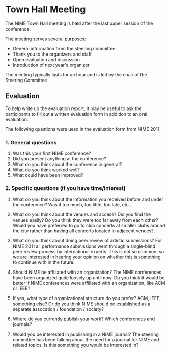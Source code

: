 # Town Hall Meeting

The NIME Town Hall meeting is held after the last paper session of the conference.

The meeting serves several purposes:

* General information from the steering committee
* Thank you to the organizers and staff
* Open evaluation and discussion
* Introduction of next year's organizer

The meeting typically lasts for an hour and is led by the chair of the Steering Committee


## Evaluation

To help write up the evaluation report, it may be useful to ask the participants to fill out a written evaluation form in addition to an oral evaluation.




The following questions were uesd in the evaluation form from NIME 2011.

### 1. General questions

1. Was this your first NIME conference?
2. Did you present anything at the conference?
3. What do you think about the conference in general?
4. What do you think worked well?
5. What could have been improved?

### 2. Specific questions (if you have time/interest)

1. What do you think about the information you received before and under the conference? Was it too much, too little, too late, etc...

2. What do you think about the venues and access? Did you find the venues easily? Do you think they were too far away from each other? Would you have preferred to go to club concerts at smaller clubs around the city rather than having all concerts located in adjacent venues?

3. What do you think about doing peer review of artistic submissions? For NIME 2011 all performance submissions went through a single-blind peer review process by international experts. This is not so common, so we are interested in hearing your opinion on whether this is something to continue with in the future.

4. Should NIME be affiliated with an organization? The NIME conferences have been organized quite loosely up until now. Do you think it would be better if NIME conferences were affiliated with an organization, like ACM or IEEE?

5. If yes, what type of organizational structure do you prefer? ACM, IEEE, something else? Or do you think NIME should be established as a separate assocation / foundation / society?

6. Where do you currently publish your work? Which conferences and journals?

7. Would you be interested in publishing in a NIME journal? The steering committee has been talking about the need for a journal for NIME and related topics. Is this something you would be interested in?
